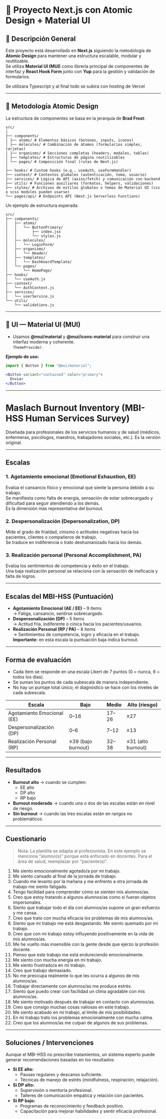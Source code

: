 # 🧩 Proyecto Next.js con Atomic Design + Material UI

## 📘 Descripción General
Este proyecto está desarrollado en **Next.js** siguiendo la metodología de **Atomic Design** para mantener una estructura escalable, modular y reutilizable.  
Se utiliza **Material UI (MUI)** como librería principal de componentes de interfaz y **React Hook Form** junto con **Yup** para la gestión y validación de formularios.

Se utilizara Typescript y al final todo se subira con hosting de Vercel

---

## 🧱 Metodología Atomic Design

La estructura de componentes se basa en la jerarquía de **Brad Frost**:

```
src/
│
├── components/
│ ├── atoms/ # Elementos básicos (botones, inputs, iconos)
│ ├── molecules/ # Combinación de átomos (formularios simples, tarjetas)
│ ├── organisms/ # Secciones completas (headers, modales, tablas)
│ ├── templates/ # Estructuras de página reutilizables
│ └── pages/ # Composición final (rutas de Next.js)
│
├── hooks/ # Custom hooks (e.g., useAuth, useFormHandler)
├── context/ # Contextos globales (autenticación, tema, usuario)
├── services/ # Lógica de API (axios/fetch) y comunicación con backend
├── utils/ # Funciones auxiliares (formatos, helpers, validaciones)
├── styles/ # Archivos de estilos globales o temas de Material UI (css o scss modules pueden usarse)
└── pages/api/ # Endpoints API (Next.js Serverless Functions)
```

Un ejemplo de estructura esperada
```
src/
├── components/
│   ├── atoms/
│   │   └── ButtonPrimary/
│   │       ├── index.jsx
│   │       └── styles.js
│   ├── molecules/
│   │   └── LoginForm/
│   ├── organisms/
│   │   └── Header/
│   ├── templates/
│   │   └── DashboardTemplate/
│   └── pages/
│       └── HomePage/
├── hooks/
│   └── useAuth.js
├── context/
│   └── AuthContext.js
├── services/
│   └── userService.js
└── utils/
    └── validations.js

```

---

## 🎨 UI — Material UI (MUI)

- Usamos **@mui/material** y **@mui/icons-material** para construir una interfaz moderna y coherente.  
`ThemeProvider`.

**Ejemplo de uso:**
```jsx
import { Button } from "@mui/material";

<Button variant="contained" color="primary">
  Enviar
</Button>
```

---

# Maslach Burnout Inventory (MBI-HSS Human Services Survey)

Diseñada para profesionales de los servicios humanos y de salud (médicos, enfermeras, psicólogos, maestros, trabajadores sociales, etc.). Es la versión original.

---

## Escalas

### 1. Agotamiento emocional (Emotional Exhaustion, EE)
Evalúa el cansancio físico y emocional que siente la persona debido a su trabajo.  
Se manifiesta como falta de energía, sensación de estar sobrecargado y dificultad para seguir atendiendo a los demás.  
Es la dimensión más representativa del burnout.

### 2. Despersonalización (Depersonalization, DP)
Mide el grado de frialdad, cinismo o actitudes negativas hacia los pacientes, clientes o compañeros de trabajo.  
Se traduce en indiferencia o trato deshumanizado hacia los demás.

### 3. Realización personal (Personal Accomplishment, PA)
Evalúa los sentimientos de competencia y éxito en el trabajo.  
Una baja realización personal se relaciona con la sensación de ineficacia y falta de logros.

---

## Escalas del MBI-HSS (Puntuación)

- **Agotamiento Emocional (AE / EE)** – 9 ítems  
  → Fatiga, cansancio, sentirse sobrecargado.
- **Despersonalización (DP)** – 5 ítems  
  → Actitud fría, indiferente o cínica hacia los pacientes/usuarios.
- **Realización Personal (RP / PA)** – 8 ítems  
  → Sentimientos de competencia, logro y eficacia en el trabajo.  
  **Importante:** en esta escala la puntuación baja indica burnout.

---

## Forma de evaluación

- Cada ítem se responde en una escala Likert de 7 puntos (0 = nunca, 6 = todos los días).
- Se suman los puntos de cada subescala de manera independiente.
- No hay un puntaje total único; el diagnóstico se hace con los niveles de cada subescala.

| Escala | Bajo | Medio | Alto (riesgo) |
|--------|------|-------|---------------|
| Agotamiento Emocional (EE) | 0–16 | 17–26 | ≥27 |
| Despersonalización (DP) | 0–6 | 7–12 | ≥13 |
| Realización Personal (RP) | ≥39 (bajo burnout) | 32–38 | ≤31 (alto burnout) |

---

## Resultados

- **Burnout alto** → cuando se cumplen:
  - EE alto
  - DP alto
  - RP bajo
- **Burnout moderado** → cuando una o dos de las escalas están en nivel de riesgo.
- **Sin burnout** → cuando las tres escalas están en rangos no problemáticos.

---

## Cuestionario

> Nota: La plantilla se adapta al profesionista. En este ejemplo se menciona “alumno(s)” porque está enfocado en docentes. Para el área de salud, reemplazar por “paciente(s)”.

1. Me siento emocionalmente agotado/a por mi trabajo.
2. Me siento cansado al final de la jornada de trabajo.
3. Cuando me levanto por la mañana y me enfrento a otra jornada de trabajo me siento fatigado.
4. Tengo facilidad para comprender cómo se sienten mis alumnos/as.
5. Creo que estoy tratando a algunos alumnos/as como si fueran objetos impersonales.
6. Siento que trabajar todo el día con alumnos/as supone un gran esfuerzo y me cansa.
7. Creo que trato con mucha eficacia los problemas de mis alumnos/as.
8. Siento que mi trabajo me está desgastando. Me siento quemado por mi trabajo.
9. Creo que con mi trabajo estoy influyendo positivamente en la vida de mis alumnos/as.
10. Me he vuelto más insensible con la gente desde que ejerzo la profesión docente.
11. Pienso que este trabajo me está endureciendo emocionalmente.
12. Me siento con mucha energía en mi trabajo.
13. Me siento frustrado/a en mi trabajo.
14. Creo que trabajo demasiado.
15. No me preocupa realmente lo que les ocurra a algunos de mis alumnos/as.
16. Trabajar directamente con alumnos/as me produce estrés.
17. Siento que puedo crear con facilidad un clima agradable con mis alumnos/as.
18. Me siento motivado después de trabajar en contacto con alumnos/as.
19. Creo que consigo muchas cosas valiosas en este trabajo.
20. Me siento acabado en mi trabajo, al límite de mis posibilidades.
21. En mi trabajo trato los problemas emocionalmente con mucha calma.
22. Creo que los alumnos/as me culpan de algunos de sus problemas.

---

## Soluciones / Intervenciones

Aunque el MBI-HSS no prescribe tratamientos, un sistema experto puede generar recomendaciones basadas en los resultados:

- **Si EE alto:**
  - Pausas regulares y descanso suficiente.
  - Técnicas de manejo de estrés (mindfulness, respiración, relajación).
- **Si DP alto:**
  - Supervisión o mentoría profesional.
  - Talleres de comunicación empática y relación con pacientes.
- **Si RP bajo:**
  - Programas de reconocimiento y feedback positivo.
  - Capacitación para mejorar habilidades y sentir eficacia profesional.
